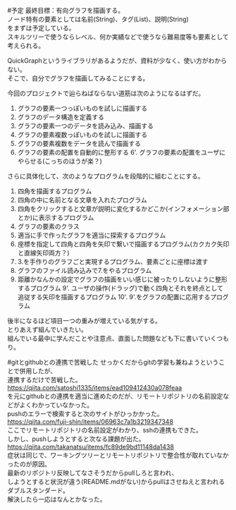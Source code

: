 ﻿#予定
最終目標：有向グラフを描画する。  
ノード特有の要素としては名前(String)、タグ(List)、説明(String)  
をまずは予定している。  
スキルツリーで使うならレベル、何か実績などで使うなら難易度等も要素として考えられる。

QuickGraphというライブラリがあるようだが、資料が少なく、使い方がわからない。  
そこで、自分でグラフを描画してみることにする。

今回のプロジェクトで辿らねばならない道筋は次のようになるはずだ。

1. グラフの要素一つっぽいものを試しに描画する
2. グラフのデータ構造を定義する
3. グラフの要素一つのデータを読み込み、描画する
4. グラフの要素複数っぽいものを試しに描画する
5. グラフの要素複数をデータを読んで描画する
6. グラフの要素の配置を自動的に整形する
6'. グラフの要素の配置をユーザにやらせる(こっちのほうが楽？)

さらに具体化して、次のようなプログラムを段階的に組むことにする。

1. 四角を描画するプログラム
2. 四角の中に名前となる文章を入れたプログラム
3. 四角をクリックすると文章が説明に変化するかどこか(インフォメーション部とか)に表示するプログラム
4. グラフの要素のクラス
5. 適当に手で作ったグラフを適当に探索するプログラム
6. 座標を指定して四角と四角を矢印で繋いで描画するプログラム(カクカク矢印と直線矢印両方？)
7. 3.を手作りのグラフごと実現するプログラム、要素ごとに座標は渡す
8. グラフのファイル読み込みで7.をやるプログラム
9. 距離かなんかの設定でグラフの描画をいい感じに被ったりしないように整形するプログラム
9'. ユーザの操作(ドラッグ)で動く四角とそれを終点として追従する矢印を描画するプログラム
10'. 9'.をグラフの配置に応用するプログラム

後半になるほど項目一つの重みが増えている気がする。  
とりあえず組んでいきたい。  
組んでいる最中に学んだことや注意点、直面した問題なども下に書いていくつもり。

#gitとgithubとの連携で苦戦した
せっかくだからgitの学習も兼ねようということで併用したが、  
連携するだけで苦戦した。  
https://qiita.com/satoshi1335/items/ead109412430a078feaa  
を元にgithubとの連携を適当に進めたのだが、リモートリポジトリの名前設定などがよくわかっていなかった。  
pushのエラーで検索すると次のサイトがひっかかった。  
https://qiita.com/fuji-shin/items/06963c7a1b3219347348  
ここでリモートリポジトリの名前設定がわかり、sshの連携もできた。  
しかし、pushしようとすると次なる課題が出た。  
https://qiita.com/takanatsu/items/fc89de9bd11148da1438  
症状は同じで、ワーキングツリーとリモートリポジトリで整合性が取れていなかったのが原因。  
最新のリポジトリ反映してなさそうだからpullしろと言われ、  
しようとすると状況が違う(README.mdがない)からpullはさせねえと言われるダブルスタンダード。  
解決したら一応はなんとかなった。